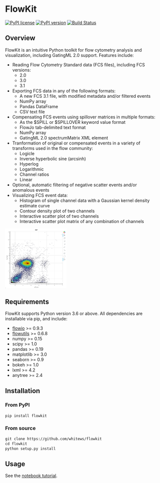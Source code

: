 # FlowKit

[![PyPI license](https://img.shields.io/pypi/l/flowkit.svg?colorB=dodgerblue)](https://pypi.python.org/pypi/flowkit/)
[![PyPI version](https://img.shields.io/pypi/v/flowkit.svg?colorB=blue)](https://pypi.python.org/pypi/flowkit/)
[![Build Status](https://travis-ci.com/whitews/FlowKit.svg?branch=master)](https://travis-ci.com/whitews/FlowKit)

## Overview

FlowKit is an intuitive Python toolkit for flow cytometry analysis and visualization, including GatingML 2.0 support. Features include:

* Reading Flow Cytometry Standard data (FCS files), including FCS versions:
  * 2.0
  * 3.0
  * 3.1
* Exporting FCS data in any of the following formats:
  * A new FCS 3.1 file, with modified metadata and/or filtered events
  * NumPy array
  * Pandas DataFrame
  * CSV text file
* Compensating FCS events using spillover matrices in multiple formats:
  * As the $SPILL or $SPILLOVER keyword value format
  * FlowJo tab-delimited text format
  * NumPy array
  * GatingML 2.0 spectrumMatrix XML element
* Tranformation of original or compensated events in a variety of transforms used in the flow community:
  * Logicle
  * Inverse hyperbolic sine (arcsinh)
  * Hyperlog
  * Logarithmic
  * Channel ratios
  * Linear
* Optional, automatic filtering of negative scatter events and/or anomalous events
* Visualizing FCS event data:
  * Histogram of single channel data with a Gaussian kernel density estimate curve
  * Contour density plot of two channels
  * Interactive scatter plot of two channels
  * Interactive scatter plot matrix of any combination of channels

<img alt="Screenshot of scatterplot" src="examples/fk_scatterplot.png" style="width:200px;" />

## Requirements

FlowKit supports Python version 3.6 or above. All dependencies are installable 
via pip, and include:

* [flowio](https://github.com/whitews/flowio) >= 0.9.3
* [flowutils](https://github.com/whitews/flowutils) >= 0.6.8
* numpy >= 0.15
* scipy >= 1.0
* pandas >= 0.19
* matplotlib >= 3.0
* seaborn >= 0.9
* bokeh >= 1.0
* lxml >= 4.2
* anytree >= 2.4

## Installation

### From PyPI

`pip install flowkit`

### From source

```
git clone https://github.com/whitews/flowkit
cd flowkit
python setup.py install
```

## Usage

See the [notebook tutorial](https://github.com/whitews/FlowKit/blob/master/examples/flowkit-tutorial.ipynb).
